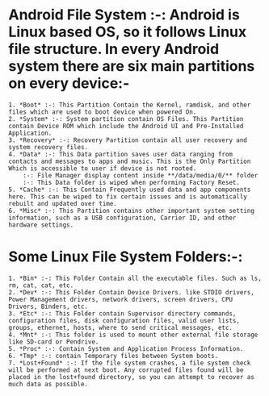 # Android File System :-: Android is Linux based OS, so it follows Linux file structure. In every Android system there are six main partitions on every device:-
	1. *Boot* :-: This Partition Contain the Kernel, ramdisk, and other files which are used to boot device when powered On.
	2. *System* :-: System partition contain OS Files. This Partition contain Device ROM which include the Android UI and Pre-Installed Application.
	3. *Recovery* :-: Recovery Partition contain all user recovery and system recovery files.
	4. *Data* :-: This Data partition saves user data ranging from contacts and messages to apps and music. This is the Only Partition Which is accessible to user if device is not rooted.
		:-: File Manager display content inside **/data/media/0/** folder
		:-: This Data folder is wiped when performing Factory Reset.
	5. *Cache* :-: This Contain Frequently used data and app components here. This can be wiped to fix certain issues and is automatically rebuilt and updated over time.
	6. *Misc* :-: This Partition contains other important system setting information, such as a USB configuration, Carrier ID, and other hardware settings.


# Some Linux File System Folders:-:
	1. *Bin* :-: This Folder Contain all the executable files. Such as ls, rm, cat, cat, etc.
	2. *Dev* :-: This Folder Contain Device Drivers. like STDIO drivers, Power Management drivers, network drivers, screen drivers, CPU Drivers, Binders, etc.
	3. *Etc* :-: This Folder contain Supervisor directory commands, configuration files, disk configuration files, valid user lists, groups, ethernet, hosts, where to send critical messages, etc.
	4. *Mnt* :-: This folder is used to mount other external file storage like SD-card or Pendrive.
	5. *Proc* :-: Contain System and Application Process Information.
	6. *Tmp* :-: contain Temporary files between System boots.
	7. *Lost+Found* :-: If the file system crashes, a file system check will be performed at next boot. Any corrupted files found will be placed in the lost+found directory, so you can attempt to recover as much data as possible.
